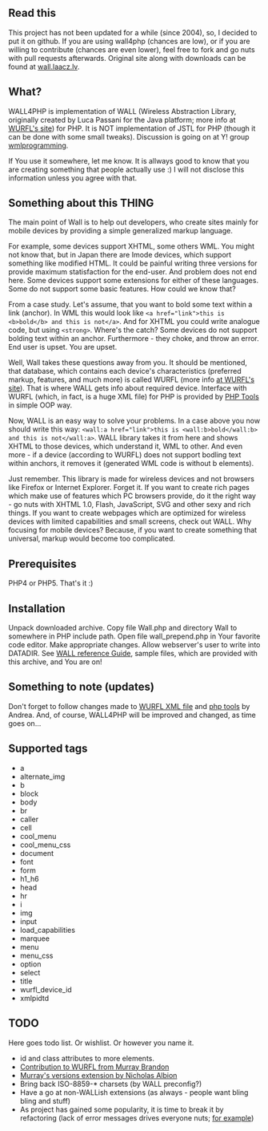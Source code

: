 Read this
---------
This project has not been updated for a while (since 2004), so, I decided to put it on github. If you are using wall4php (chances are low), or if you are willing to contribute (chances are even lower), feel free to fork and go nuts with pull requests afterwards. Original site along with downloads can be found at [wall.laacz.lv](http://wall.laacz.lv/).

What?
-----

WALL4PHP is implementation of WALL (Wireless Abstraction Library, originally created by Luca Passani for the Java platform; more info at [WURFL's site](http://wurfl.sourceforge.net/java/wall.php)) for PHP. It is NOT implementation of JSTL for PHP (though it can be done with some small tweaks). Discussion is going on at Y! group [wmlprogramming](http://groups.yahoo.com/group/wmlprogramming/).

If You use it somewhere, let me know. It is allways good to know that you are creating something that people actually use :) I will not disclose this information unless you agree with that.

Something about this THING
--------------------------

The main point of Wall is to help out developers, who create sites mainly for mobile devices by providing a simple generalized markup language.

For example, some devices support XHTML, some others WML. You might not know that, but in Japan there are Imode devices, which support something like modified HTML. It could be painful writing three versions for provide maximum statisfaction for the end-user. And problem does not end here. Some devices support some extensions for either of these languages. Some do not support some basic features. How could we know that?

From a case study. Let's assume, that you want to bold some text within a link (anchor). In WML this would look like `<a href="link">this is <b>bold</b> and this is not</a>`. And for XHTML you could write analogue code, but using `<strong>`. Where's the catch? Some devices do not support bolding text within an anchor. Furthermore - they choke, and throw an error. End user is upset. You are upset.

Well, Wall takes these questions away from you. It should be mentioned, that database, which contains each device's characteristics (preferred markup, features, and much more) is called WURFL (more info [at WURFL's site](http://wurfl.sourceforge.net/)). That is where WALL gets info about required device. Interface with WURFL (which, in fact, is a huge XML file) for PHP is provided by [PHP Tools](http://wurfl.sourceforge.net/php/index.php) in simple OOP way.

Now, WALL is an easy way to solve your problems. In a case above you now should write this way: `<wall:a href="link">this is <wall:b>bold</wall:b> and this is not</wall:a>`. WALL library takes it from here and shows XHTML to those devices, which understand it, WML to other. And even more - if a device (according to WURFL) does not support bodling text within anchors, it removes it (generated WML code is without b elements).

Just remember. This library is made for wireless devices and not browsers like Firefox or Internet Explorer. Forget it. If you want to create rich pages which make use of features which PC browsers provide, do it the right way - go nuts with XHTML 1.0, Flash, JavaScript, SVG and other sexy and rich things. If you want to create webpages which are optimized for wireless devices with limited capabilities and small screens, check out WALL. Why focusing for mobile devices? Because, if you want to create something that universal, markup would become too complicated.

Prerequisites
-------------

PHP4 or PHP5. That's it :)

Installation
------------

Unpack downloaded archive. Copy file Wall.php and directory Wall to somewhere in PHP include path. Open file wall_prepend.php in Your favorite code editor. Make appropriate changes. Allow webserver's user to write into DATADIR. See [WALL reference Guide](http://wurfl.sourceforge.net/java/refguide.php), sample files, which are provided with this archive, and You are on!

Something to note (updates)
---------------------------

Don't forget to follow changes made to [WURFL XML file](http://sourceforge.net/project/showfiles.php?group_id=55408&package_id=50315) and [php tools](http://wurfl.sourceforge.net/php/index.php) by Andrea. And, of course, WALL4PHP will be improved and changed, as time goes on...

Supported tags
--------------

* a
* alternate_img
* b
* block
* body
* br
* caller
* cell
* cool_menu
* cool_menu_css
* document
* font
* form
* h1_h6
* head
* hr
* i
* img
* input
* load_capabilities
* marquee
* menu
* menu_css
* option
* select
* title
* wurfl_device_id
* xmlpidtd

TODO
----

Here goes todo list. Or wishlist. Or however you name it.

* id and class attributes to more elements.
* [Contribution to WURFL from Murray Brandon](http://wurfl.sourceforge.net/java/contributions/brandon.php)
* [Murray's versions extension by Nicholas Albion](http://wurfl.sourceforge.net/java/contributions/nicholas.php)
* Bring back ISO-8859-* charsets (by WALL preconfig?)
* Have a go at non-WALLish extensions (as always - people want bling bling and stuff)
* As project has gained some popularity, it is time to break it by refactoring (lack of error messages drives everyone nuts; [for example](http://wurfl.sourceforge.net/utilities/wallify.php))
